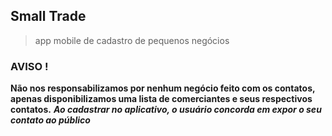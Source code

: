 ## Small Trade 

> app mobile de cadastro de pequenos negócios

### AVISO !

**Não nos responsabilizamos por nenhum negócio feito com os contatos, apenas disponibilizamos uma lista de comerciantes e seus respectivos contatos.**
***Ao cadastrar no aplicativo, o usuário concorda em expor o seu contato ao público***
